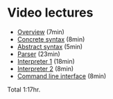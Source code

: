 <a name="videolectures"></a>
# Video lectures

  * [Overview](https://bham.cloud.panopto.eu/Panopto/Pages/Viewer.aspx?id=c37094a4-9a88-4803-8f73-ac85012eb81b) (7min)
  * [Concrete syntax](https://bham.cloud.panopto.eu/Panopto/Pages/Viewer.aspx?id=b173484f-59de-4533-bbdd-ac85012e8bb2) (8min)
  * [Abstract syntax](https://bham.cloud.panopto.eu/Panopto/Pages/Viewer.aspx?id=78c83470-4c37-4279-bef8-ac85012e8be3) (5min)
  * [Parser](https://bham.cloud.panopto.eu/Panopto/Pages/Viewer.aspx?id=2b11842f-958c-48c6-bf16-ac85012ed0f0) (23min)
  * [Interpreter 1](https://bham.cloud.panopto.eu/Panopto/Pages/Viewer.aspx?id=9a8291ac-6408-426b-8da2-ac85012e8c54) (18min)
  * [Interpreter 2](https://bham.cloud.panopto.eu/Panopto/Pages/Viewer.aspx?id=0647b342-d76a-4842-a1cc-ac85012e8c27) (8min)
  * [Command line interface](https://bham.cloud.panopto.eu/Panopto/Pages/Viewer.aspx?id=42bd0989-17ef-484d-bdf2-ac85012f0075) (8min)

  Total 1:17hr.
